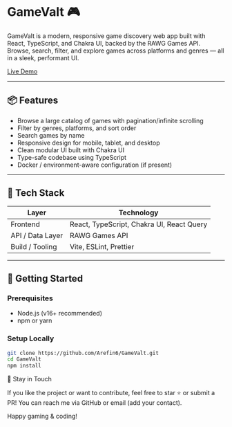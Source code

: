 # GameValt 🎮

GameValt is a modern, responsive game discovery web app built with React, TypeScript, and Chakra UI, backed by the RAWG Games API.  
Browse, search, filter, and explore games across platforms and genres — all in a sleek, performant UI.

[Live Demo](https://game-valt.vercel.app/)  

---

## 📦 Features

- Browse a large catalog of games with pagination/infinite scrolling  
- Filter by genres, platforms, and sort order  
- Search games by name  
- Responsive design for mobile, tablet, and desktop  
- Clean modular UI built with Chakra UI  
- Type-safe codebase using TypeScript  
- Docker / environment-aware configuration (if present)  

---

## 🧱 Tech Stack

| Layer            | Technology                                 |
|------------------|---------------------------------------------|
| Frontend         | React, TypeScript, Chakra UI, React Query   |
| API / Data Layer | RAWG Games API                               |
| Build / Tooling  | Vite, ESLint, Prettier                       |

---

## 🚀 Getting Started

### Prerequisites

- Node.js (v16+ recommended)  
- npm or yarn  

### Setup Locally

```bash
git clone https://github.com/Arefin6/GameValt.git
cd GameValt
npm install
```
💬 Stay in Touch

If you like the project or want to contribute, feel free to star ⭐ or submit a PR!
You can reach me via GitHub or email (add your contact).

Happy gaming & coding!
